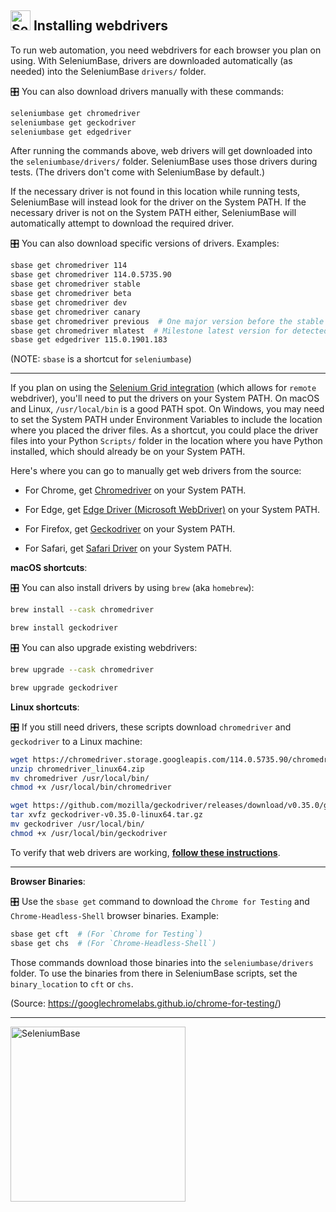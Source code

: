 <!-- SeleniumBase Docs -->

## [<img src="https://seleniumbase.github.io/img/logo6.png" title="SeleniumBase" width="32">](https://github.com/seleniumbase/SeleniumBase/) Installing webdrivers

To run web automation, you need webdrivers for each browser you plan on using.  With SeleniumBase, drivers are downloaded automatically (as needed) into the SeleniumBase `drivers/` folder.

🎛️ You can also download drivers manually with these commands:

```bash
seleniumbase get chromedriver
seleniumbase get geckodriver
seleniumbase get edgedriver
```

After running the commands above, web drivers will get downloaded into the `seleniumbase/drivers/` folder. SeleniumBase uses those drivers during tests. (The drivers don't come with SeleniumBase by default.)

If the necessary driver is not found in this location while running tests, SeleniumBase will instead look for the driver on the System PATH. If the necessary driver is not on the System PATH either, SeleniumBase will automatically attempt to download the required driver.

🎛️ You can also download specific versions of drivers. Examples:

```bash
sbase get chromedriver 114
sbase get chromedriver 114.0.5735.90
sbase get chromedriver stable
sbase get chromedriver beta
sbase get chromedriver dev
sbase get chromedriver canary
sbase get chromedriver previous  # One major version before the stable version
sbase get chromedriver mlatest  # Milestone latest version for detected browser
sbase get edgedriver 115.0.1901.183
```

(NOTE: `sbase` is a shortcut for `seleniumbase`)

--------

If you plan on using the [Selenium Grid integration](https://github.com/seleniumbase/SeleniumBase/blob/master/seleniumbase/utilities/selenium_grid/ReadMe.md) (which allows for ``remote`` webdriver), you'll need to put the drivers on your System PATH. On macOS and Linux, ``/usr/local/bin`` is a good PATH spot. On Windows, you may need to set the System PATH under Environment Variables to include the location where you placed the driver files. As a shortcut, you could place the driver files into your Python ``Scripts/`` folder in the location where you have Python installed, which should already be on your System PATH.

Here's where you can go to manually get web drivers from the source:

* For Chrome, get [Chromedriver](https://sites.google.com/a/chromium.org/chromedriver/downloads) on your System PATH.

* For Edge, get [Edge Driver (Microsoft WebDriver)](https://developer.microsoft.com/en-us/microsoft-edge/tools/webdriver/) on your System PATH.

* For Firefox, get [Geckodriver](https://github.com/mozilla/geckodriver/releases) on your System PATH.

* For Safari, get [Safari Driver](https://github.com/seleniumbase/SeleniumBase/blob/master/help_docs/using_safari_driver.md) on your System PATH.

**macOS shortcuts**:

🎛️ You can also install drivers by using ``brew`` (aka ``homebrew``):

```bash
brew install --cask chromedriver

brew install geckodriver
```

🎛️ You can also upgrade existing webdrivers:

```bash
brew upgrade --cask chromedriver

brew upgrade geckodriver
```

**Linux shortcuts**:

🎛️ If you still need drivers, these scripts download `chromedriver` and `geckodriver` to a Linux machine:

```bash
wget https://chromedriver.storage.googleapis.com/114.0.5735.90/chromedriver_linux64.zip
unzip chromedriver_linux64.zip
mv chromedriver /usr/local/bin/
chmod +x /usr/local/bin/chromedriver
```

```bash
wget https://github.com/mozilla/geckodriver/releases/download/v0.35.0/geckodriver-v0.35.0-linux64.tar.gz
tar xvfz geckodriver-v0.35.0-linux64.tar.gz
mv geckodriver /usr/local/bin/
chmod +x /usr/local/bin/geckodriver
```

To verify that web drivers are working, **[follow these instructions](https://github.com/seleniumbase/SeleniumBase/blob/master/help_docs/verify_webdriver.md)**.

--------

**Browser Binaries**:

🎛️ Use the `sbase get` command to download the `Chrome for Testing` and `Chrome-Headless-Shell` browser binaries. Example:

```bash
sbase get cft  # (For `Chrome for Testing`)
sbase get chs  # (For `Chrome-Headless-Shell`)
```

Those commands download those binaries into the `seleniumbase/drivers` folder.
To use the binaries from there in SeleniumBase scripts, set the `binary_location` to `cft` or `chs`.

(Source: https://googlechromelabs.github.io/chrome-for-testing/)

--------

[<img src="https://seleniumbase.github.io/cdn/img/sb_logo_b.png" title="SeleniumBase" width="280">](https://github.com/seleniumbase/SeleniumBase)
